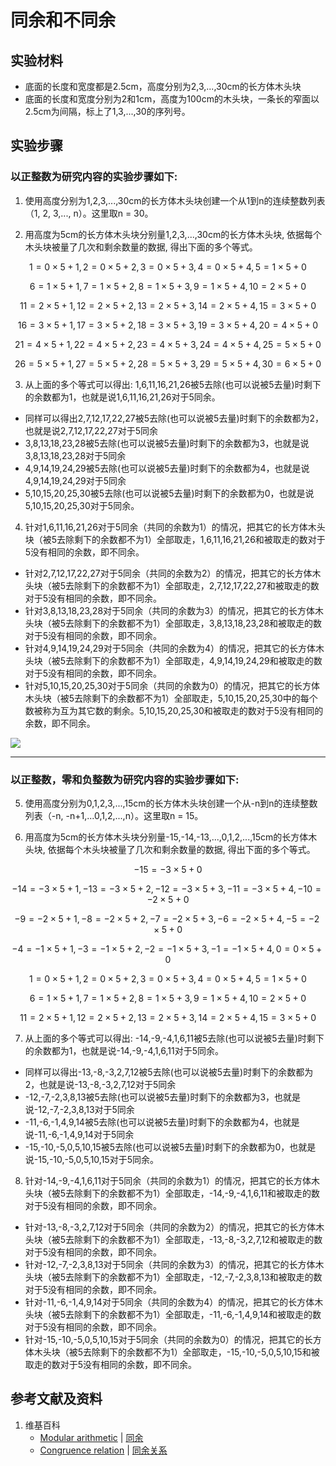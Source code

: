 # 同余和不同余

## 实验材料

- 底面的长度和宽度都是2.5cm，高度分别为2,3,...,30cm的长方体木头块
- 底面的长度和宽度分别为2和1cm，高度为100cm的木头块，一条长的窄面以2.5cm为间隔，标上了1,3,...,30的序列号。

## 实验步骤

### 以正整数为研究内容的实验步骤如下:

1. 使用高度分别为1,2,3,...,30cm的长方体木头块创建一个从1到n的连续整数列表（1, 2, 3,..., n）。这里取n = 30。

2. 用高度为5cm的长方体木头块分别量1,2,3,...,30cm的长方体木头块, 依据每个木头块被量了几次和剩余数量的数据, 得出下面的多个等式。

$$  1=0×5+1,  2=0×5+2,  3=0×5+3,  4=0×5+4,  5=1×5+0 $$

$$  6=1×5+1,  7=1×5+2,  8=1×5+3,  9=1×5+4, 10=2×5+0 $$

$$ 11=2×5+1, 12=2×5+2, 13=2×5+3, 14=2×5+4, 15=3×5+0 $$

$$ 16=3×5+1, 17=3×5+2, 18=3×5+3, 19=3×5+4, 20=4×5+0 $$

$$ 21=4×5+1, 22=4×5+2, 23=4×5+3, 24=4×5+4, 25=5×5+0 $$

$$ 26=5×5+1, 27=5×5+2, 28=5×5+3, 29=5×5+4, 30=6×5+0 $$

3. 从上面的多个等式可以得出: 1,6,11,16,21,26被5去除(也可以说被5去量)时剩下的余数都为1，也就是说1,6,11,16,21,26对于5同余。
- 同样可以得出2,7,12,17,22,27被5去除(也可以说被5去量)时剩下的余数都为2，也就是说2,7,12,17,22,27对于5同余
- 3,8,13,18,23,28被5去除(也可以说被5去量)时剩下的余数都为3，也就是说3,8,13,18,23,28对于5同余
- 4,9,14,19,24,29被5去除(也可以说被5去量)时剩下的余数都为4，也就是说4,9,14,19,24,29对于5同余
- 5,10,15,20,25,30被5去除(也可以说被5去量)时剩下的余数都为0，也就是说5,10,15,20,25,30对于5同余。

4. 针对1,6,11,16,21,26对于5同余（共同的余数为1）的情况，把其它的长方体木头块（被5去除剩下的余数都不为1）全部取走，1,6,11,16,21,26和被取走的数对于5没有相同的余数，即不同余。
- 针对2,7,12,17,22,27对于5同余（共同的余数为2）的情况，把其它的长方体木头块（被5去除剩下的余数都不为1）全部取走，2,7,12,17,22,27和被取走的数对于5没有相同的余数，即不同余。
- 针对3,8,13,18,23,28对于5同余（共同的余数为3）的情况，把其它的长方体木头块（被5去除剩下的余数都不为1）全部取走，3,8,13,18,23,28和被取走的数对于5没有相同的余数，即不同余。
- 针对4,9,14,19,24,29对于5同余（共同的余数为4）的情况，把其它的长方体木头块（被5去除剩下的余数都不为1）全部取走，4,9,14,19,24,29和被取走的数对于5没有相同的余数，即不同余。
- 针对5,10,15,20,25,30对于5同余（共同的余数为0）的情况，把其它的长方体木头块（被5去除剩下的余数都不为1）全部取走，5,10,15,20,25,30中的每个数被称为互为其它数的剩余。5,10,15,20,25,30和被取走的数对于5没有相同的余数，即不同余。

![](/images/数论/高斯的算术研究中典型的推演实验/基本概念/同余/同余和不同余.jpg)

-------------------------------

### 以正整数，零和负整数为研究内容的实验步骤如下:

5. 使用高度分别为0,1,2,3,...,15cm的长方体木头块创建一个从-n到n的连续整数列表（-n, -n+1,...0,1,2,...,n）。这里取n = 15。

6. 用高度为5cm的长方体木头块分别量-15,-14,-13,...,0,1,2,...,15cm的长方体木头块, 依据每个木头块被量了几次和剩余数量的数据, 得出下面的多个等式。

$$                                                 -15=-3×5+0 $$

$$ -14=-3×5+1, -13=-3×5+2, -12=-3×5+3, -11=-3×5+4, -10=-2×5+0 $$

$$ -9=-2×5+1, -8=-2×5+2, -7=-2×5+3, -6=-2×5+4, -5=-2×5+0 $$

$$ -4=-1×5+1, -3=-1×5+2, -2=-1×5+3, -1=-1×5+4, 0=0×5+0 $$

$$  1=0×5+1,  2=0×5+2,  3=0×5+3,  4=0×5+4,  5=1×5+0 $$

$$  6=1×5+1,  7=1×5+2,  8=1×5+3,  9=1×5+4, 10=2×5+0 $$

$$ 11=2×5+1, 12=2×5+2, 13=2×5+3, 14=2×5+4, 15=3×5+0 $$

7. 从上面的多个等式可以得出: -14,-9,-4,1,6,11被5去除(也可以说被5去量)时剩下的余数都为1，也就是说-14,-9,-4,1,6,11对于5同余。
- 同样可以得出-13,-8,-3,2,7,12被5去除(也可以说被5去量)时剩下的余数都为2，也就是说-13,-8,-3,2,7,12对于5同余
- -12,-7,-2,3,8,13被5去除(也可以说被5去量)时剩下的余数都为3，也就是说-12,-7,-2,3,8,13对于5同余
- -11,-6,-1,4,9,14被5去除(也可以说被5去量)时剩下的余数都为4，也就是说-11,-6,-1,4,9,14对于5同余
- -15,-10,-5,0,5,10,15被5去除(也可以说被5去量)时剩下的余数都为0，也就是说-15,-10,-5,0,5,10,15对于5同余。

8. 针对-14,-9,-4,1,6,11对于5同余（共同的余数为1）的情况，把其它的长方体木头块（被5去除剩下的余数都不为1）全部取走，-14,-9,-4,1,6,11和被取走的数对于5没有相同的余数，即不同余。
- 针对-13,-8,-3,2,7,12对于5同余（共同的余数为2）的情况，把其它的长方体木头块（被5去除剩下的余数都不为1）全部取走，-13,-8,-3,2,7,12和被取走的数对于5没有相同的余数，即不同余。
- 针对-12,-7,-2,3,8,13对于5同余（共同的余数为3）的情况，把其它的长方体木头块（被5去除剩下的余数都不为1）全部取走，-12,-7,-2,3,8,13和被取走的数对于5没有相同的余数，即不同余。
- 针对-11,-6,-1,4,9,14对于5同余（共同的余数为4）的情况，把其它的长方体木头块（被5去除剩下的余数都不为1）全部取走，-11,-6,-1,4,9,14和被取走的数对于5没有相同的余数，即不同余。
- 针对-15,-10,-5,0,5,10,15对于5同余（共同的余数为0）的情况，把其它的长方体木头块（被5去除剩下的余数都不为1）全部取走，-15,-10,-5,0,5,10,15和被取走的数对于5没有相同的余数，即不同余。

## 参考文献及资料

1. 维基百科
	- [Modular arithmetic](https://en.wikipedia.org/wiki/Modular_arithmetic) | [同余](https://zh.wikipedia.org/wiki/同余) 
	- [Congruence relation](https://en.wikipedia.org/wiki/Congruence_relation) | [同余关系](https://zh.wikipedia.org/wiki/%E5%90%8C%E9%A4%98%E9%97%9C%E4%BF%82) 





